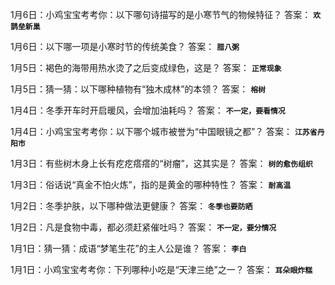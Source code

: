 1月6日：小鸡宝宝考考你：以下哪句诗描写的是小寒节气的物候特征？ 答案： **`欢鹊垒新巢`**

1月6日：以下哪一项是小寒时节的传统美食？ 答案： **`腊八粥`**

1月5日：褐色的海带用热水烫了之后变成绿色，这是？ 答案： **`正常现象`**

1月5日：猜一猜：以下哪种植物有“独木成林”的本领？ 答案： **`榕树`**

1月4日：冬季开车时开启暖风，会增加油耗吗？ 答案： **`不一定，要看情况`**

1月4日：小鸡宝宝考考你：以下哪个城市被誉为“中国眼镜之都”？ 答案： **`江苏省丹阳市`**

1月3日：有些树木身上长有疙疙瘩瘩的“树瘤”，这其实是？ 答案： **`树的愈伤组织`**

1月3日：俗话说“真金不怕火炼”，指的是黄金的哪种特性？ 答案： **`耐高温`**

1月2日：冬季护肤，以下哪种做法更健康？ 答案： **`冬季也要防晒`**

1月2日：凡是食物中毒，都必须赶紧催吐吗？ 答案： **`不一定，要分情况`**

1月1日：猜一猜：成语“梦笔生花”的主人公是谁？ 答案： **`李白`**

1月1日：小鸡宝宝考考你：下列哪种小吃是“天津三绝”之一？ 答案： **`耳朵眼炸糕`**